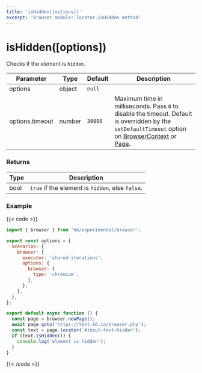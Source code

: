 ```yaml
---
title: 'isHidden([options])'
excerpt: 'Browser module: locator.isHidden method'
---
```


# isHidden([options])

Checks if the element is `hidden`.

<TableWithNestedRows>

| Parameter       | Type   | Default | Description                                                                                                                                                                                                                                                   |
| --------------- | ------ | ------- | ------------------------------------------------------------------------------------------------------------------------------------------------------------------------------------------------------------------------------------------------------------- |
| options         | object | `null`  |                                                                                                                                                                                                                                                               |
| options.timeout | number | `30000` | Maximum time in milliseconds. Pass `0` to disable the timeout. Default is overridden by the `setDefaultTimeout` option on [BrowserContext](https://grafana.com/docs/k6/<K6_VERSION>/javascript-api/k6-experimental/browser/browsercontext/) or [Page](https://grafana.com/docs/k6/<K6_VERSION>/javascript-api/k6-experimental/browser/page/). |

</TableWithNestedRows>

### Returns

| Type | Description                                      |
| ---- | ------------------------------------------------ |
| bool | `true` if the element is `hidden`, else `false`. |

### Example

{{< code >}}

```javascript
import { browser } from 'k6/experimental/browser';

export const options = {
  scenarios: {
    browser: {
      executor: 'shared-iterations',
      options: {
        browser: {
          type: 'chromium',
        },
      },
    },
  },
};

export default async function () {
  const page = browser.newPage();
  await page.goto('https://test.k6.io/browser.php');
  const text = page.locator('#input-text-hidden');
  if (text.isHidden()) {
    console.log('element is hidden');
  }
}
```

{{< /code >}}
